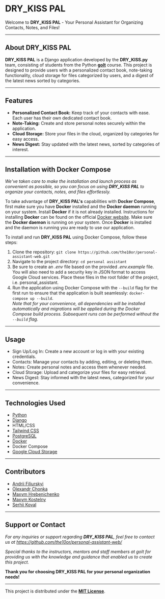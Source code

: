 # DRY_KISS PAL
Welcome to **DRY_KISS PAL** - Your Personal Assistant for Organizing Contacts, Notes, and Files!
___

## About **DRY_KISS PAL**  
**DRY_KISS PAL** is a Django application developed by the **DRY_KISS.py** team, consisting of students from the Python [**goIt**](https://goit.global/ua/) course. This project is designed to provide users with a personalized contact book, note-taking functionality, cloud storage for files categorized by users, and a digest of the latest news sorted by categories.
___

## Features
- **Personalized Contact Book:** Keep track of your contacts with ease. Each user has their own dedicated contact book.
- **Note-Taking:** Create and store personal notes securely within the application.
- **Cloud Storage:** Store your files in the cloud, organized by categories for easy access.
- **News Digest:** Stay updated with the latest news, sorted by categories of interest.
___
## Installation with Docker Compose  

  *We've taken care to make the installation and launch process as convenient as possible, so you can focus on using **DRY_KISS PAL** to organize your contacts, notes, and files effortlessly.*  

To take advantage of **DRY_KISS PAL's** capabilities with **Docker Compose**, first make sure you have **Docker** installed and the **Docker daemon** running on your system.
Install **Docker** if it is not already installed. Instructions for installing **Docker** can be found on the official [Docker website](https://www.docker.com/). 
Make sure the **Docker daemon** is running on your system. Once **Docker** is installed and the daemon is running you are ready to use our application.
  
To install and run **DRY_KISS PAL** using Docker Compose, follow these steps:

1. Clone the repository: `git clone https://github.com/the10or/personal-assistant-web.git`
2. Navigate to the project directory: `cd personal assistant`
3. Be sure to create an *.env* file based on the provided *.env.example* file. You will also need to add a security key in JSON format to access Google Cloud services. Place these files in the root folder of the project, i.e. personal_assistant.  
4. Run the application using Docker Compose with the `--build` flag for the first run to ensure that the application is built seamlessly: `docker-compose up --build`.  
   *Note that for your convenience, all dependencies will be installed automatically and migrations will be applied during the Docker Compose build process. Subsequent runs can be performed without the `--build` flag.*
___

## Usage
- Sign Up/Log In: Create a new account or log in with your existing credentials.
- Contacts: Manage your contacts by adding, editing, or deleting them.
- Notes: Create personal notes and access them whenever needed.
- Cloud Storage: Upload and categorize your files for easy retrieval.
- News Digest: Stay informed with the latest news, categorized for your convenience.
___

## Technologies Used
- [Python](https://www.python.org/)
- [Django](https://www.djangoproject.com/)
- HTML/CSS
- [Tailwind CSS](https://tailwindcss.com/)
- [PostgreSQL](https://www.postgresql.org/)
- [Docker](https://www.docker.com/)
- Docker Compose
- [Google Cloud Storage](https://console.cloud.google.com/)
___

## Contributors
- [Andrii Filiurskyi](https://github.com/filiurskyi)
- [Olexandr Chonka](https://github.com/Chonna86)
- [Maxym Hrebenichenko](https://github.com/greb)
- [Maxym Kostelny](https://github.com/fghdxfvdxfvdf)
- [Serhii Koval](https://github.com/the10or/)
___
## Support or Contact
*For any inquiries or support regarding **DRY_KISS PAL**, feel free to contact us at https://github.com/the10or/personal-assistant-web/*

*Special thanks to the instructors, mentors and staff members at goIt for providing us with the knowledge and guidance that enabled us to create this project.*  

**Thank you for choosing DRY_KISS PAL for your personal organization needs!**  
___
This project is distributed under the [**MIT License**](https://opensource.org/license/MIT).





